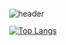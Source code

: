 
<!--
**jineeeAn/jineeeAn** is a ✨ _special_ ✨ repository because its `README.md` (this file) appears on your GitHub profile.

Here are some ideas to get you started:

- 🔭 I’m currently working on ...
- 🌱 I’m currently learning ...
- 👯 I’m looking to collaborate on ...
- 🤔 I’m looking for help with ...
- 💬 Ask me about ...
- 📫 How to reach me: ...
- 😄 Pronouns: ...
- ⚡ Fun fact: ...
-->
![header](https://capsule-render.vercel.app/api?type=venom&text=Set%20the%20Tone&height=300&color=gradient)

<!--![Anurag's GitHub stats-Dark](https://github-readme-stats.vercel.app/api?username=jineeeAn&show_icons=true&theme=radical)
-->

[![Top Langs](https://github-readme-stats.vercel.app/api/top-langs/?username=jineeeAn&width=300)](https://github.com/anuraghazra/github-readme-stats)
